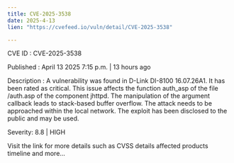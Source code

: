 ```yaml
---
title: CVE-2025-3538
date: 2025-4-13
lien: "https://cvefeed.io/vuln/detail/CVE-2025-3538"

---
```


CVE ID : CVE-2025-3538

Published :  April 13
2025
7:15 p.m. | 13 hours ago

Description : A vulnerability was found in D-Link DI-8100 16.07.26A1. It has been rated as critical. This issue affects the function auth_asp of the file /auth.asp of the component jhttpd. The manipulation of the argument callback leads to stack-based buffer overflow. The attack needs to be approached within the local network. The exploit has been disclosed to the public and may be used.

Severity: 8.8 | HIGH

Visit the link for more details
such as CVSS details
affected products
timeline
and more...
